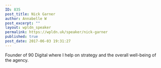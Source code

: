 ```yaml
---
ID: 835
post_title: Nick Garner
author: Annabelle W
post_excerpt: ""
layout: wpldn_speaker
permalink: https://wpldn.uk/speaker/nick-garner
published: true
post_date: 2017-06-03 19:31:27
---
```

Founder of 90 Digital where I help on strategy and the overall well-being of the agency.